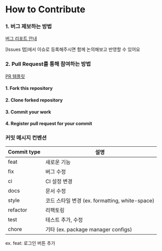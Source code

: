 # How to Contribute

### 1. 버그 제보하는 방법

[버그 리포트 안내](https://github.com/guheyo/guheyo-web/blob/main/.github/ISSUE_TEMPLATE/bug_report.md)

[Issues 탭]에서 이슈로 등록해주시면 함께 논의해보고 반영할 수 있어요

### 2. Pull Request를 통해 참여하는 방법

[PR 템플릿](https://github.com/guheyo/guheyo-web/blob/main/.github/PULL_REQUEST_TEMPLATE.md)

#### 1. Fork this repository

#### 2. Clone forked repository

#### 3. Commit your work

#### 4. Register pull request for your commit

### 커밋 메시지 컨벤션

| Commit type | 설명                                                 |
|-------------|------------------------------------------------------|
| feat        | 새로운 기능                                          |
| fix         | 버그 수정                                            |
| ci          | CI 설정 변경                                         |
| docs        | 문서 수정                                            |
| style       | 코드 스타일 변경 (ex. formatting, white-space)        |
| refactor    | 리팩토링                                             |
| test        | 테스트 추가, 수정                                     |
| chore       | 기타 (ex. package manager configs)                   |

ex. feat: 로그인 버튼 추가